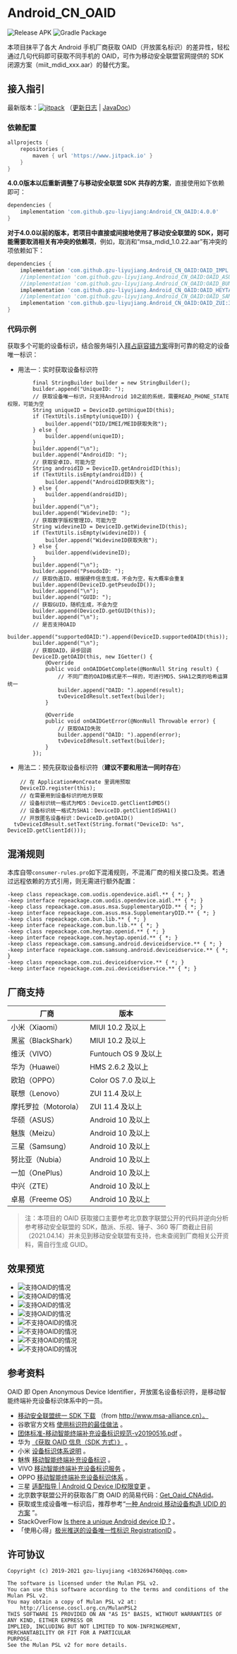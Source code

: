 # Android_CN_OAID

![Release APK](https://github.com/gzu-liyujiang/Android_CN_OAID/workflows/Release%20APK/badge.svg)
![Gradle Package](https://github.com/gzu-liyujiang/Android_CN_OAID/workflows/Gradle%20Package/badge.svg)

本项目抹平了各大 Android 手机厂商获取 OAID（开放匿名标识）的差异性，轻松通过几句代码即可获取不同手机的 OAID，可作为移动安全联盟官网提供的 SDK 闭源方案（miit_mdid_xxx.aar）的替代方案。

## 接入指引

最新版本：[![jitpack](https://jitpack.io/v/gzu-liyujiang/Android_CN_OAID.svg)](https://jitpack.io/#gzu-liyujiang/Android_CN_OAID) （[更新日志](/CHANGELOG.md) | [JavaDoc](https://gzu-liyujiang.github.io/Android_CN_OAID/)）

### 依赖配置

```groovy
allprojects {
    repositories {
        maven { url 'https://www.jitpack.io' }
    }
}
```

**4.0.0版本以后重新调整了与移动安全联盟 SDK 共存的方案**，直接使用如下依赖即可：

```groovy
dependencies {
    implementation 'com.github.gzu-liyujiang:Android_CN_OAID:4.0.0'
}
```

**对于4.0.0以前的版本，若项目中直接或间接地使用了移动安全联盟的 SDK，则可能需要取消相关有冲突的依赖项**，例如，取消和“msa_mdid_1.0.22.aar”有冲突的项依赖如下：

```groovy
dependencies {
    implementation 'com.github.gzu-liyujiang.Android_CN_OAID:OAID_IMPL:3.0.3'  //具体实现，必须
    //implementation 'com.github.gzu-liyujiang.Android_CN_OAID:OAID_ASUS:3.0.3'  //华硕，有冲突时请注释掉
    //implementation 'com.github.gzu-liyujiang.Android_CN_OAID:OAID_BUN:3.0.3'  //中兴、卓易，有冲突时请注释掉
    implementation 'com.github.gzu-liyujiang.Android_CN_OAID:OAID_HEYTAP:3.0.3'  //欧珀、一加，有冲突时请注释掉
    //implementation 'com.github.gzu-liyujiang.Android_CN_OAID:OAID_SAMSUNG:3.0.3'  //三星，有冲突时请注释掉
    implementation 'com.github.gzu-liyujiang.Android_CN_OAID:OAID_ZUI:3.0.3'  //联想、摩托罗拉，有冲突时请注释掉
}
```

### 代码示例

获取多个可能的设备标识，结合服务端引入[拜占庭容错方案](https://juejin.cn/post/6844903952148856839#heading-11)得到可靠的稳定的设备唯一标识：

- 用法一：实时获取设备标识符

```text
        final StringBuilder builder = new StringBuilder();
        builder.append("UniqueID: ");
        // 获取设备唯一标识，只支持Android 10之前的系统，需要READ_PHONE_STATE权限，可能为空
        String uniqueID = DeviceID.getUniqueID(this);
        if (TextUtils.isEmpty(uniqueID)) {
            builder.append("DID/IMEI/MEID获取失败");
        } else {
            builder.append(uniqueID);
        }
        builder.append("\n");
        builder.append("AndroidID: ");
        // 获取安卓ID，可能为空
        String androidID = DeviceID.getAndroidID(this);
        if (TextUtils.isEmpty(androidID)) {
            builder.append("AndroidID获取失败");
        } else {
            builder.append(androidID);
        }
        builder.append("\n");
        builder.append("WidevineID: ");
        // 获取数字版权管理ID，可能为空
        String widevineID = DeviceID.getWidevineID(this);
        if (TextUtils.isEmpty(widevineID)) {
            builder.append("WidevineID获取失败");
        } else {
            builder.append(widevineID);
        }
        builder.append("\n");
        builder.append("PseudoID: ");
        // 获取伪造ID，根据硬件信息生成，不会为空，有大概率会重复
        builder.append(DeviceID.getPseudoID());
        builder.append("\n");
        builder.append("GUID: ");
        // 获取GUID，随机生成，不会为空
        builder.append(DeviceID.getGUID(this));
        builder.append("\n");
        // 是否支持OAID
        builder.append("supportedOAID:").append(DeviceID.supportedOAID(this));
        builder.append("\n");
        // 获取OAID，异步回调
        DeviceID.getOAID(this, new IGetter() {
            @Override
            public void onOAIDGetComplete(@NonNull String result) {
                // 不同厂商的OAID格式是不一样的，可进行MD5、SHA1之类的哈希运算统一
                builder.append("OAID: ").append(result);
                tvDeviceIdResult.setText(builder);
            }

            @Override
            public void onOAIDGetError(@NonNull Throwable error) {
                // 获取OAID失败
                builder.append("OAID: ").append(error);
                tvDeviceIdResult.setText(builder);
            }
        });
```

- 用法二：预先获取设备标识符（**建议不要和用法一同时存在**）

```text 
    // 在 Application#onCreate 里调用预取
    DeviceID.register(this);
    // 在需要用到设备标识的地方获取
    // 设备标识统一格式为MD5：DeviceID.getClientIdMD5()
    // 设备标识统一格式为SHA1：DeviceID.getClientIdSHA1()
    // 开放匿名设备标识：DeviceID.getOAID()
  tvDeviceIdResult.setText(String.format("DeviceID: %s", DeviceID.getClientId()));
```

## 混淆规则

本库自带`consumer-rules.pro`如下混淆规则，不混淆厂商的相关接口及类。若通过远程依赖的方式引用，则无需进行额外配置：

```proguard
-keep class repeackage.com.uodis.opendevice.aidl.** { *; }
-keep interface repeackage.com.uodis.opendevice.aidl.** { *; }
-keep class repeackage.com.asus.msa.SupplementaryDID.** { *; }
-keep interface repeackage.com.asus.msa.SupplementaryDID.** { *; }
-keep class repeackage.com.bun.lib.** { *; }
-keep interface repeackage.com.bun.lib.** { *; }
-keep class repeackage.com.heytap.openid.** { *; }
-keep interface repeackage.com.heytap.openid.** { *; }
-keep class repeackage.com.samsung.android.deviceidservice.** { *; }
-keep interface repeackage.com.samsung.android.deviceidservice.** { *; }
-keep class repeackage.com.zui.deviceidservice.** { *; }
-keep interface repeackage.com.zui.deviceidservice.** { *; }
```

## 厂商支持

| 厂商                 | 版本                 |
| -------------------- | -------------------- |
| 小米（Xiaomi）       | MIUI 10.2 及以上     |
| 黑鲨（BlackShark）   | MIUI 10.2 及以上     |
| 维沃（VIVO）         | Funtouch OS 9 及以上 |
| 华为（Huawei）       | HMS 2.6.2 及以上     |
| 欧珀（OPPO）         | Color OS 7.0 及以上  |
| 联想（Lenovo）       | ZUI 11.4 及以上      |
| 摩托罗拉（Motorola） | ZUI 11.4 及以上      |
| 华硕（ASUS）         | Android 10 及以上    |
| 魅族（Meizu）        | Android 10 及以上    |
| 三星（Samsung）      | Android 10 及以上    |
| 努比亚（Nubia）      | Android 10 及以上    |
| 一加（OnePlus）      | Android 10 及以上    |
| 中兴（ZTE）          | Android 10 及以上    |
| 卓易（Freeme OS）    | Android 10 及以上    |

> 注：本项目的 OAID 获取接口主要参考北京数字联盟公开的代码并逆向分析参考移动安全联盟的 SDK，酷派、乐视、锤子、360 等厂商截止目前（2021.04.14）并未见到移动安全联盟有支持，也未查阅到厂商相关公开资料，需自行生成 GUID。

## 效果预览

- ![支持OAID的情况](/screenshot/oaid_vivo.png)
- ![支持OAID的情况](/screenshot/oaid_huawei.png)
- ![支持OAID的情况](/screenshot/oaid_xiaomi.png)
- ![支持OAID的情况](/screenshot/oaid_meizu.png)
- ![不支持OAID的情况](/screenshot/oaid_360.png)
- ![不支持OAID的情况](/screenshot/oaid_samsung.png)
- ![不支持OAID的情况](/screenshot/oaid_coolpad.png)
- ![不支持OAID的情况](/screenshot/oaid_simulator.png)

## 参考资料

OAID 即 Open Anonymous Device Identifier，开放匿名设备标识符，是移动智能终端补充设备标识体系中的一员。

- [移动安全联盟统一 SDK 下载](https://github.com/2tu/msa) （from http://www.msa-alliance.cn）。
- 谷歌官方文档 [使用标识符的最佳做法](https://developer.android.google.cn/training/articles/user-data-ids) 。
- [团体标准-移动智能终端补充设备标识规范-v20190516.pdf](https://swsdl.vivo.com.cn/appstore/developer/uploadfile/20191109/uohz59/%E5%9B%A2%E4%BD%93%E6%A0%87%E5%87%86-%E7%A7%BB%E5%8A%A8%E6%99%BA%E8%83%BD%E7%BB%88%E7%AB%AF%E8%A1%A5%E5%85%85%E8%AE%BE%E5%A4%87%E6%A0%87%E8%AF%86%E8%A7%84%E8%8C%83-v20190516.pdf) 。
- 华为 [《获取 OAID 信息（SDK 方式）》](https://developer.huawei.com/consumer/cn/doc/development/HMSCore-Guides-V5/identifier-service-obtaining-oaid-sdk-0000001050064988-V5) 。
- 小米 [设备标识体系说明](https://dev.mi.com/console/doc/detail?pId=1821) 。
- 魅族 [移动智能终端补充设备标识](http://open-wiki.flyme.cn/doc-wiki/index#id?133) 。
- VIVO [移动智能终端补充设备标识服务](https://dev.vivo.com.cn/documentCenter/doc/253) 。
- OPPO [移动智能终端补充设备标识体系](https://open.oppomobile.com/wiki/doc#id=10608) 。
- 三星 [适配指导 | Android Q Device ID权限变更](https://support-cn.samsung.com/App/DeveloperChina/notice/detail?noticeid=115) 。
- 北京数字联盟公开的获取各厂商 OAID 的简易代码：[Get_Oaid_CNAdid](https://github.com/shuzilm-open-source/Get_Oaid_CNAdid)。
- 获取或生成设备唯一标识后，推荐参考“[一种 Android 移动设备构造 UDID 的方案](https://github.com/No89757/Udid) ”。
- StackOverFlow [Is there a unique Android device ID ?](https://stackoverflow.com/questions/2785485/is-there-a-unique-android-device-id) 。
- 「使用心得」[极光推送的设备唯一性标识 RegistrationID](https://community.jiguang.cn/article/38100) 。

## 许可协议

```text
Copyright (c) 2019-2021 gzu-liyujiang <1032694760@qq.com>

The software is licensed under the Mulan PSL v2.
You can use this software according to the terms and conditions of the Mulan PSL v2.
You may obtain a copy of Mulan PSL v2 at:
    http://license.coscl.org.cn/MulanPSL2
THIS SOFTWARE IS PROVIDED ON AN "AS IS" BASIS, WITHOUT WARRANTIES OF ANY KIND, EITHER EXPRESS OR
IMPLIED, INCLUDING BUT NOT LIMITED TO NON-INFRINGEMENT, MERCHANTABILITY OR FIT FOR A PARTICULAR
PURPOSE.
See the Mulan PSL v2 for more details.
```

